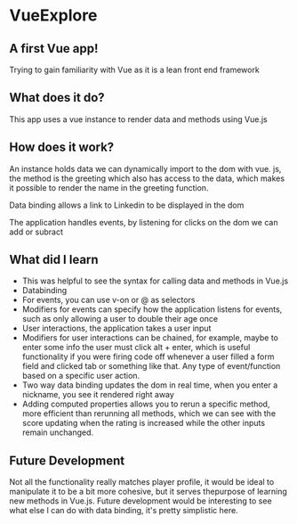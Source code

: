 # VueExplore

## A first Vue app!

Trying to gain familiarity with Vue as it is a lean front end framework

## What does it do?

This app uses a vue instance to render data and methods using Vue.js

## How does it work?

An instance holds data we can dynamically import to the dom with vue. js, the method is the greeting which also has access to the data, which makes it possible to render the name in the greeting function.

Data binding allows a link to Linkedin to be displayed in the dom

The application handles events, by listening for clicks on the dom we can add or subract


## What did I learn

* This was helpful to see the syntax for calling data and methods in Vue.js
* Databinding
* For events, you can use v-on or @ as selectors
* Modifiers for events can specify how the application listens for events, such as only allowing a user to double their age once
* User interactions, the application takes a user input
* Modifiers for user interactions can be chained, for example, maybe to enter some info the user must click alt + enter, which is useful functionality if you were firing code off whenever a user filled a form field and clicked tab or something like that. Any type of event/function based on a specific user action.
* Two way data binding updates the dom in real time, when you enter a nickname, you see it rendered right away
* Adding computed properties allows you to rerun a specific method, more efficient than rerunning all methods, which we can see with the score updating when the rating is increased while the other inputs remain unchanged.

## Future Development

Not all the functionality really matches player profile, it would be ideal to manipulate it to be a bit more cohesive, but it serves thepurpose of learning new methods in Vue.js. Future development would be interesting to see what else I can do with data binding, it's pretty simplistic here.
